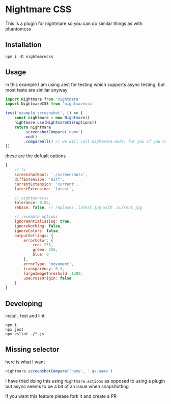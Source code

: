 # Nightmare CSS

This is a plugin for nightmare so you can do similar things as with phantomcss

## Installation

```
npm i -D nightmarecss
```

## Usage

in this example I am using Jest for testing which supports async testing, but most tests are similar anyway

```js
import Nightmare from 'nightmare'
import NightmareCSS from 'nightmarecss'

test('example screenshot', () => {
    const nightmare = new Nightmare()
    nightmare.use(NightmareCSS(options))
    return nightmare
        .screenshotCompare('name')
        .end()
        .compareAll() // we will call nightmare.end() for you if you haven't called it before this, so you will not be able to do anything after compareAll
})
```

these are the defualt options

```js
{
    // fs
    screenshotRoot: './screenshots',
    diffExtension: 'diff',
    currentExtension: 'current',
    latestExtension: 'latest',

    // nightmarecss
    tolerance: 0.05,
    rebase: false, // replaces .latest.jpg with .current.jpg

    // resemble options
    ignoreAntialiasing: true,
    ignoreNothing: false,
    ignoreColors: false,
	outputSettings: {
		errorColor: {
			red: 255,
			green: 255,
			blue: 0
		},
		errorType: 'movement',
        transparency: 0.3,
        largeImageThreshold: 1200,
        useCrossOrigin: false
    }	
}
```

## Developing

install, test and lint

```
npm i
npx jest
npx eslint ./*.js
```

## Missing selector

here is what I want

```js
nightmare.screenshotCompare('name', '.qa-name')
```

I have tried doing this using `Nightmare.actions` as opposed to using a plugin but async seems to be a bit of an issue when snapshotting

If you want this feature please fork it and create a PR